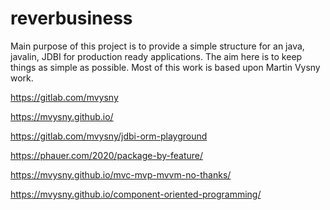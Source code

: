 # reverbusiness

Main purpose of this project is to provide a simple structure for an java, javalin, JDBI for production ready applications. The aim here is to keep things as simple as possible. 
Most of this work is based upon Martin Vysny work.

https://gitlab.com/mvysny

https://mvysny.github.io/


https://gitlab.com/mvysny/jdbi-orm-playground

https://phauer.com/2020/package-by-feature/

https://mvysny.github.io/mvc-mvp-mvvm-no-thanks/

https://mvysny.github.io/component-oriented-programming/



